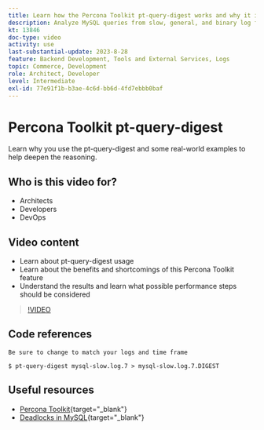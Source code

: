 ```yaml
---
title: Learn how the Percona Toolkit pt-query-digest works and why it is used
description: Analyze MySQL queries from slow, general, and binary log files. It can also analyze queries from `SHOW PROCESSLIST` and MySQL protocol data from tcpdump.
kt: 13846
doc-type: video
activity: use
last-substantial-update: 2023-8-28
feature: Backend Development, Tools and External Services, Logs
topic: Commerce, Development
role: Architect, Developer
level: Intermediate
exl-id: 77e91f1b-b3ae-4c6d-bb6d-4fd7ebbb0baf
---
```

# Percona Toolkit pt-query-digest

Learn why you use the pt-query-digest and some real-world examples to help deepen the reasoning.

## Who is this video for?

- Architects
- Developers
- DevOps

## Video content

- Learn about pt-query-digest usage
- Learn about the benefits and shortcomings of this Percona Toolkit feature
- Understand the results and learn what possible performance steps should be considered

>[!VIDEO](https://video.tv.adobe.com/v/3423480?learn=on)

## Code references

```MYSQL
Be sure to change to match your logs and time frame

$ pt-query-digest mysql-slow.log.7 > mysql-slow.log.7.DIGEST

```

## Useful resources

- [Percona Toolkit](https://docs.percona.com/percona-toolkit/pt-query-digest.html){target="_blank"}
- [Deadlocks in MySQL](https://experienceleague.adobe.com/docs/commerce-knowledge-base/kb/troubleshooting/database/deadlocks-in-mysql.html){target="_blank"}

